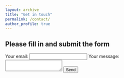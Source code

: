 ```yaml
---
layout: archive
title: "Get in touch"
permalink: /contact/
author_profile: true
---
```


## Please fill in and submit the form

<form
  action="https://formspree.io/f/xwkjayzv"
  method="POST"
>
  <label>
    Your email:
    <input type="email" name="email">
  </label>
  <label>
    Your message:
    <textarea name="message"></textarea>
  </label>
  <!-- your other form fields go here -->
  <button type="submit">Send</button>
</form>
